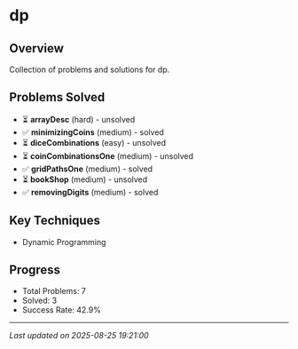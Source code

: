 # dp

## Overview
Collection of problems and solutions for dp.

## Problems Solved
- ⏳ **arrayDesc** (hard) - unsolved
- ✅ **minimizingCoins** (medium) - solved
- ⏳ **diceCombinations** (easy) - unsolved
- ⏳ **coinCombinationsOne** (medium) - unsolved
- ✅ **gridPathsOne** (medium) - solved
- ⏳ **bookShop** (medium) - unsolved
- ✅ **removingDigits** (medium) - solved

## Key Techniques
- Dynamic Programming

## Progress
- Total Problems: 7
- Solved: 3
- Success Rate: 42.9%

---
*Last updated on 2025-08-25 19:21:00*
